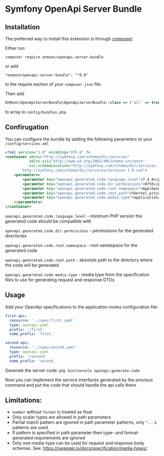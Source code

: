 # Symfony OpenApi Server Bundle

## Installation

The preferred way to install this extension is through [composer](http://getcomposer.org/download/).

Either run

```
composer require onmoon/openapi-server-bundle
```

or add

```
"onmoon/openapi-server-bundle": "^0.0"
```

to the require section of your `composer.json` file.

Then add 
```php
OnMoon\OpenApiServerBundle\OpenApiServerBundle::class => ['all' => true],
```
to array in `config/bundles.php`.

## Confirugation

You can configure the bundle by adding the following parameters to your `/config/services.xml`
```xml
<?xml version="1.0" encoding="UTF-8" ?>
<container xmlns="http://symfony.com/schema/dic/services"
           xmlns:xsi="http://www.w3.org/2001/XMLSchema-instance"
           xsi:schemaLocation="http://symfony.com/schema/dic/services
        http://symfony.com/schema/dic/services/services-1.0.xsd">
    <parameters>
        <parameter key="openapi.generated.code.language.level">7.4.0</parameter>
        <parameter key="openapi.generated.code.dir.permissions">0755</parameter>
        <parameter key="openapi.generated.code.root.namespace">App\Generated</parameter>
        <parameter key="openapi.generated.code.root.path">%kernel.project_dir%/src/Generated</parameter>
        <parameter key="openapi.generated.code.media.type">application/json</parameter>
    </parameters>
</container>
```
`openapi.generated.code.language.level` - minimum PHP version the generated code should be compatible with

`openapi.generated.code.dir.permissions` - permissions for the generated directories

`openapi.generated.code.root.namespace` - root namespace for the generated code

`openapi.generated.code.root.path` - absolute path to the directory where the code will be generated

`openapi.generated.code.media.type` - media type from the specification files to use for generating request and response DTOs

## Usage

Add your OpenApi specifications to the application routes configuration file:

```yaml
first-api:
  resource: '../spec/first.yaml'
  type: openapi-yaml
  prefix: '/first'
  name_prefix: 'first_'

second-api:
  resource: '../spec/second.yaml'
  type: openapi-yaml
  prefix: '/second'
  name_prefix: 'second_'
```

Generate the server code: `php bin/console openapi:generate-code`

Now you can implement the service interfaces generated by the previous command and put the code that should
handle the api calls there.

## Limitations:

- `number` without `format` is treated as float
- Only scalar types are allowed in path parameters
- Partial match pattern are ignored in path parameter patterns, only `^...$` patterns are used
- If pattern is specified in path parameter then type- and format-generated requirements are ignored
- Only one media-type can be used for request and response body schemas. See: https://swagger.io/docs/specification/media-types/
